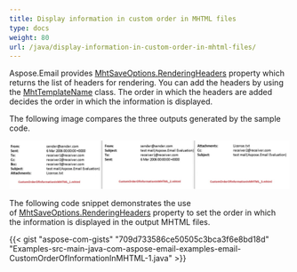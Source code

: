 ```yaml
---
title: Display information in custom order in MHTML files
type: docs
weight: 80
url: /java/display-information-in-custom-order-in-mhtml-files/
---
```


Aspose.Email provides [MhtSaveOptions.RenderingHeaders](https://apireference.aspose.com/error/404?path=email/net/aspose.email/mhtsaveoptions/properties/renderingheaders) property which returns the list of headers for rendering. You can add the headers by using the [MhtTemplateName](https://apireference.aspose.com/email/net/aspose.email/mhttemplatename) class. The order in which the headers are added decides the order in which the information is displayed.

The following image compares the three outputs generated by the sample code.

![todo:image_alt_text](display-information-in-custom-order-in-mhtml-files_1.jpg)

The following code snippet demonstrates the use of [MhtSaveOptions.RenderingHeaders](https://apireference.aspose.com/error/404?path=email/net/aspose.email/mhtsaveoptions/properties/renderingheaders) property to set the order in which the information is displayed in the output MHTML files.

{{< gist "aspose-com-gists" "709d733586ce50505c3bca3f6e8bd18d" "Examples-src-main-java-com-aspose-email-examples-email-CustomOrderOfInformationInMHTML-1.java" >}}
